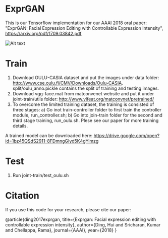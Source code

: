 # ExprGAN
This is our Tensorflow implementation for our AAAI 2018 oral paper: "ExprGAN: Facial Expression Editing with Controllable Expression Intensity", https://arxiv.org/pdf/1709.03842.pdf

![Alt text](image/exprgan.png?raw=true "Optional Title")

# Train
1. Download OULU-CASIA dataset and put the images under data folder: http://www.cse.oulu.fi/CMV/Downloads/Oulu-CASIA. split/oulu_anno.pickle contains the split of training and testing images.
2. Download vgg-face.mat from matconvenet website and put it under joint-train/utils folder:  http://www.vlfeat.org/matconvnet/pretrained/ 
3. To overcome the limited training dataset, the training is consisted of three stages: 
  a) Go inot train-controller folder to first train the controller module, run_controller.sh;
  b) Go into join-train folder for the second and third stage training, run_oulu.sh.
  Plese see our paper for more training details.

A trained model can be downloaded here: https://drive.google.com/open?id=1bz45QSdS2911-8FDmngGIyd5K4gYimzg

# Test
1. Run joint-train/test_oulu.sh

# Citation
If you use this code for your research, please cite our paper:

@article{ding2017exprgan,
  title={Exprgan: Facial expression editing with controllable expression intensity},
  author={Ding, Hui and Sricharan, Kumar and Chellappa, Rama},
  journal={AAAI},
  year={2018}
}
